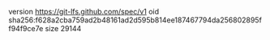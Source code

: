 version https://git-lfs.github.com/spec/v1
oid sha256:f628a2cba759ad2b48161ad2d595b814ee187467794da256802895ff94f9ce7e
size 29144
